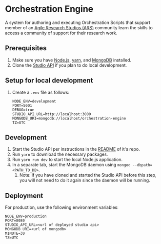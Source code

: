 # Orchestration Engine
A system for authoring and executing Orchestration Scripts that support member of an [Agile Research Studios (ARS)](http://agileresearch.io/) community learn the skills to access a community of support for their research work.

## Prerequisites
1. Make sure you have [Node.js](https://nodejs.org/en/), [yarn](https://classic.yarnpkg.com/en/docs/install#mac-stable), and [MongoDB](https://www.mongodb.com/docs/guides/server/install/) installed.
2. Clone the [Studio API](https://github.com/NUDelta/studio-api) if you plan to do local development.

## Setup for local development
1. Create a `.env` file as follows:
    ```
   NODE_ENV=development
   PORT=5001
   DEBUG=true
   STUDIO_API_URL=http://localhost:3000
   MONGODB_URI=mongodb://localhost/orchestration-engine
   TZ=UTC
   ```

## Development
1. Start the Studio API per instructions in the [README](https://github.com/NUDelta/studio-api#prerequisites) of it's repo.
2. Run `yarn` to download the necessary packages.
3. Run `yarn run dev` to start the local Node.js application. 
4. In a separate tab, start the MongoDB daemon using `mongod --dbpath=<PATH_TO_DB>`.
   1. Note: if you have cloned and started the Studio API before this step, you will not need to do it again since the daemon will be running.

## Deployment
For production, use the following environment variables:
```
NODE_ENV=production
PORT=8080
STUDIO_API_URL=<url of deployed studio api>
MONGODB_URI=<url of mongodb>
MINUTE=30
TZ=UTC
```